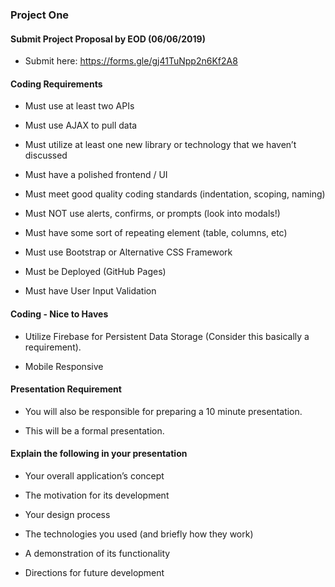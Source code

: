 ### Project One

#### Submit Project Proposal by EOD (06/06/2019)

- Submit here: https://forms.gle/gj41TuNpp2n6Kf2A8
 
#### Coding Requirements 
- Must use at least two APIs

- Must use AJAX to pull data

- Must utilize at least one new library or technology that we haven’t discussed

- Must have a polished frontend / UI 

- Must meet good quality coding standards (indentation, scoping, naming)

- Must NOT use alerts, confirms, or prompts (look into modals!)

- Must have some sort of repeating element (table, columns, etc)

- Must use Bootstrap or Alternative CSS Framework

- Must be Deployed (GitHub Pages)

- Must have User Input Validation 

#### Coding - Nice to Haves
- Utilize Firebase for Persistent Data Storage (Consider this basically a requirement).

- Mobile Responsive

#### Presentation Requirement
- You will also be responsible for preparing a 10 minute presentation.

- This will be a formal presentation. 

#### Explain the following in your presentation

- Your overall application’s concept

- The motivation for its development

- Your design process

- The technologies you used (and briefly how they work)

- A demonstration of its functionality

- Directions for future development
